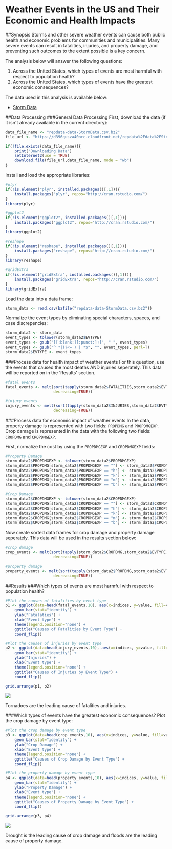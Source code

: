 # Weather Events in the US and Their Economic and Health Impacts
##Synopsis
Storms and other severe weather events can cause both public health and economic problems for communities and municipalities. Many severe events can result in fatalities, injuries, and property damage, and preventing such outcomes to the extent possible is a key concern.

The analysis below will answer the following questions:  
1. Across the United States, which types of events are most harmful with respect to population health?  
2. Across the United States, which types of events have the greatest economic consequences?

The data used in this analysis is available below:  
* [Storm Data](https://d396qusza40orc.cloudfront.net/repdata%2Fdata%2FStormData.csv.bz2)

##Data Processing
###General Data Processing
First, download the data (if it isn't already available in the current directory):

```r
data_file_name <- "repdata-data-StormData.csv.bz2"
file_url <- "https://d396qusza40orc.cloudfront.net/repdata%2Fdata%2FStormData.csv.bz2"

if(!file.exists(data_file_name)){
    print("Downloading Data")
    setInternet2(use = TRUE)
    download.file(file_url,data_file_name, mode = "wb")
}
```

Install and load the appropriate libraries:

```r
#plyr
if(!is.element("plyr", installed.packages()[,1])){
    install.packages("plyr", repos="http://cran.rstudio.com/")
}
library(plyr)

#ggplot2
if(!is.element("ggplot2", installed.packages()[,1])){
    install.packages("ggplot2", repos="http://cran.rstudio.com/")
}
library(ggplot2)

#reshape
if(!is.element("reshape", installed.packages()[,1])){
    install.packages("reshape", repos="http://cran.rstudio.com/")
}
library(reshape)

#gridExtra
if(!is.element("gridExtra", installed.packages()[,1])){
    install.packages("gridExtra", repos="http://cran.rstudio.com/")
}
library(gridExtra)
```

Load the data into a data frame:

```r
storm_data <- read.csv(bzfile("repdata-data-StormData.csv.bz2"))
```

Normalize the event types by eliminating special characters, spaces, and case discrepencies:

```r
storm_data2 <- storm_data
event_types <- tolower(storm_data2$EVTYPE)
event_types <- gsub("[[:blank:][:punct:]+]", " ", event_types)
event_types <- gsub("^ *|(?<= ) | *$", "", event_types, perl=T)
storm_data2$EVTYPE <- event_types
```

###Process data for health impact of weather events 
For this question, use the events that caused the most deaths AND injuries seperately.  This
data will be reported on in the 'Results' section.

```r
#fatal events
fatal_events <- melt(sort(tapply(storm_data2$FATALITIES,storm_data2$EVTYPE,sum),
                     decreasing=TRUE))

#injury events
injury_events <- melt(sort(tapply(storm_data2$INJURIES,storm_data2$EVTYPE,sum),
                     decreasing=TRUE))
```

###Process data for economic impact of weather events
In the data, property damage is represented with two fields: `PROPDMG` and `PROPDMGEXP`.
Crop damage is represented in the data with the following two fields: `CROPDMG` and `CROPDMGEXP`.  

First, normalize the cost by using the `PROPDMGEXP` and `CROPDMGEXP` fields:

```r
#Property Damage
storm_data2$PROPDMGEXP <- tolower(storm_data2$PROPDMGEXP)
storm_data2$PROPDMG[storm_data2$PROPDMGEXP == ""] <- storm_data2$PROPDMG[storm_data2$PROPDMGEXP == ""] * 1
storm_data2$PROPDMG[storm_data2$PROPDMGEXP == "h"] <- storm_data2$PROPDMG[storm_data2$PROPDMGEXP == "h"] * 100
storm_data2$PROPDMG[storm_data2$PROPDMGEXP == "k"] <- storm_data2$PROPDMG[storm_data2$PROPDMGEXP == "k"] * 1000
storm_data2$PROPDMG[storm_data2$PROPDMGEXP == "m"] <- storm_data2$PROPDMG[storm_data2$PROPDMGEXP == "m"] * 1e+06
storm_data2$PROPDMG[storm_data2$PROPDMGEXP == "b"] <- storm_data2$PROPDMG[storm_data2$PROPDMGEXP == "b"] * 1e+09

#Crop Damage
storm_data2$CROPDMGEXP <- tolower(storm_data2$CROPDMGEXP)
storm_data2$CROPDMG[storm_data2$CROPDMGEXP == ""] <- storm_data2$CROPDMG[storm_data2$CROPDMGEXP == ""] * 1
storm_data2$CROPDMG[storm_data2$CROPDMGEXP == "h"] <- storm_data2$CROPDMG[storm_data2$CROPDMGEXP == "h"] * 100
storm_data2$CROPDMG[storm_data2$CROPDMGEXP == "k"] <- storm_data2$CROPDMG[storm_data2$CROPDMGEXP == "k"] * 1000
storm_data2$CROPDMG[storm_data2$CROPDMGEXP == "m"] <- storm_data2$CROPDMG[storm_data2$CROPDMGEXP == "m"] * 1e+06
storm_data2$CROPDMG[storm_data2$CROPDMGEXP == "b"] <- storm_data2$CROPDMG[storm_data2$CROPDMGEXP == "b"] * 1e+09
```

Now create sorted data frames for crop damage and property damage seperately.  This data will be used in the results section below:

```r
#crop damage
crop_events <- melt(sort(tapply(storm_data2$CROPDMG,storm_data2$EVTYPE,sum),
                     decreasing=TRUE))

#property damage
property_events <- melt(sort(tapply(storm_data2$PROPDMG,storm_data2$EVTYPE,sum),
                     decreasing=TRUE))
```

##Results
###Which types of events are most harmful with respect to population health?

```r
#Plot the causes of fatalities by event type
p1 <- ggplot(data=head(fatal_events,10), aes(x=indices, y=value, fill=value)) +
    geom_bar(stat="identity") +
    ylab("Fatalaties") +
    xlab("Event type") +
    theme(legend.position="none") + 
    ggtitle("Causes of Fatalities by Event Type") + 
    coord_flip()

#Plot the causes of injuries by event type
p2 <- ggplot(data=head(injury_events,10), aes(x=indices, y=value, fill=value)) +
    geom_bar(stat="identity") +
    ylab("Injuries") +
    xlab("Event type") +
    theme(legend.position="none") +
    ggtitle("Causes of Injuries by Event Type") + 
    coord_flip()

grid.arrange(p1, p2)
```

![](PA2_files/figure-html/unnamed-chunk-8-1.png) 

Tornadoes are the leading cause of fatalities and injuries.  

###Which types of events have the greatest economic consequences?
Plot the crop damage by event type:

```r
#Plot the crop damage by event type
p3 <- ggplot(data=head(crop_events,10), aes(x=indices, y=value, fill=value)) +
    geom_bar(stat="identity") +
    ylab("Crop Damage") +
    xlab("Event type") +
    theme(legend.position="none") + 
    ggtitle("Causes of Crop Damage by Event Type") + 
    coord_flip()

#Plot the property damage by event type
p4 <- ggplot(data=head(property_events,10), aes(x=indices, y=value, fill=value)) +
    geom_bar(stat="identity") +
    ylab("Property Damage") +
    xlab("Event type") +
    theme(legend.position="none") +
    ggtitle("Causes of Property Damage by Event Type") + 
    coord_flip()

grid.arrange(p3, p4)
```

![](PA2_files/figure-html/unnamed-chunk-9-1.png) 

Drought is the leading cause of crop damage and floods are the leading cause of property damage.
